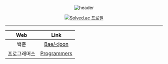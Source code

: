 <div align=center>

![header](https://capsule-render.vercel.app/api?type=waving&color=auto&height=150&section=header&text=ALGORITHM%20🌱&fontSize=40&fontColor=392f31)  

[![Solved.ac 프로필](http://mazassumnida.wtf/api/v2/generate_badge?boj=rlaxogus505)](https://solved.ac/rlaxogus505/)

<hr>

| Web | Link                          |
| :--: | :--------------------------: |
| 백준 | [Bae/<joon](./Baekjoon) |
| 프로그래머스 | [Programmers](./Programmers) |
  
</div>